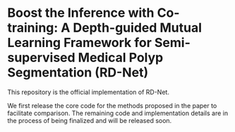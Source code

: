 # Boost the Inference with Co-training: A Depth-guided Mutual Learning Framework for Semi-supervised Medical Polyp Segmentation (RD-Net)
This repository is the official implementation of RD-Net.


We first release the core code for the methods proposed in the paper to facilitate comparison.
The remaining code and implementation details are in the process of being finalized and will be released soon.
